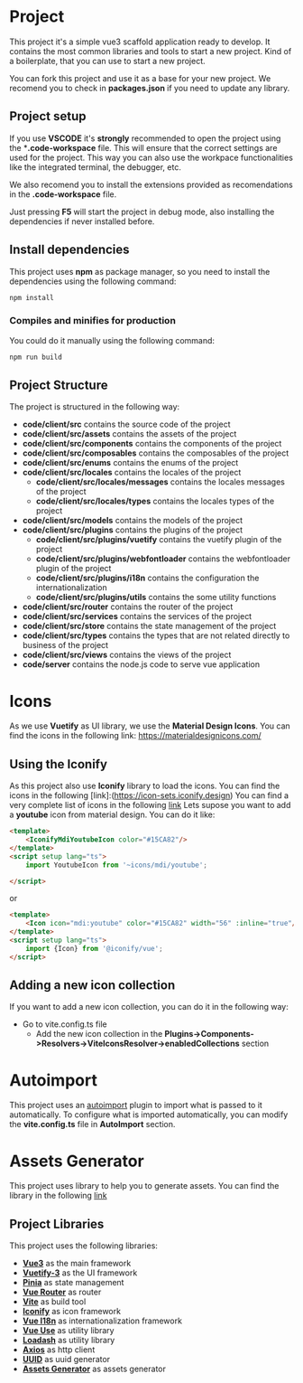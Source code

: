 # **Project**
This project it's a simple vue3 scaffold application ready to develop.
It contains the most common libraries and tools to start a new project.
Kind of a boilerplate, that you can use to start a new project.

You can fork this project and use it as a base for your new project.
We recomend you to check in **packages.json** if you need to update any library.


## **Project setup**
 If you use **VSCODE** it's **strongly** recommended to open the project using the ***.code-workspace** file. This will ensure that the correct settings are used for the project.
 This way you can also use the workpace functionalities like the integrated terminal, the debugger, etc.

 We also recomend you to install the extensions provided as recomendations in the **.code-workspace** file.
 
 Just pressing **F5** will start the project in debug mode, also installing the dependencies if never installed before.

## **Install dependencies**
This project uses **npm** as package manager, so you need to install the dependencies using the following command:
```bash
npm install
```

### **Compiles and minifies for production**

You could do it manually using the following command:
```bash
npm run build
```



## **Project Structure**

The project is structured in the following way:
- **code/client/src** contains the source code of the project
- **code/client/src/assets** contains the assets of the project
- **code/client/src/components** contains the components of the project
- **code/client/src/composables** contains the composables of the project
- **code/client/src/enums** contains the enums of the project
- **code/client/src/locales** contains the locales of the project
    - **code/client/src/locales/messages** contains the locales messages of the project
    - **code/client/src/locales/types** contains the locales types of the project
- **code/client/src/models** contains the models of the project
- **code/client/src/plugins** contains the plugins of the project
    - **code/client/src/plugins/vuetify** contains the vuetify plugin of the project
    - **code/client/src/plugins/webfontloader** contains the webfontloader plugin of the project
    - **code/client/src/plugins/i18n** contains the configuration the internationalization
    - **code/client/src/plugins/utils** contains the some utility functions
- **code/client/src/router** contains the router of the project
- **code/client/src/services** contains the services of the project
- **code/client/src/store** contains the state management of the project
- **code/client/src/types** contains the types that are not related directly to business of the project
- **code/client/src/views** contains the views of the project
- **code/server** contains the node.js code to serve vue application

# **Icons**

As we use **Vuetify** as UI library, we use the **Material Design Icons**. You can find the icons in the following link: https://materialdesignicons.com/



## Using the Iconify
As this project also use **Iconify** library to load the icons. You can find the icons in the following [link]:(https://icon-sets.iconify.design) 
You can find a very complete list of icons in the following [link](https://icones.js.org/)
Lets supose you want to add a **youtube** icon from material design. You can do it like:
```html
<template>
    <IconifyMdiYoutubeIcon color="#15CA82"/>
</template>
<script setup lang="ts">
    import YoutubeIcon from '~icons/mdi/youtube';

</script>
```
or 
```html
<template>
    <Icon icon="mdi:youtube" color="#15CA82" width="56" :inline="true"/>
</template>
<script setup lang="ts">
    import {Icon} from '@iconify/vue';
</script>
```

## Adding a new icon collection 
If you want to add a new icon collection, you can do it in the following way:
 - Go to vite.config.ts file
    - Add the new icon collection in the **Plugins->Components->Resolvers->ViteIconsResolver->enabledCollections** section
# Autoimport
This project uses an [autoimport](https://www.npmjs.com/package/unplugin-auto-import) plugin to import what is passed to it automatically.
To configure what is imported automatically, you can modify the **vite.config.ts** file in **AutoImport** section.

# Assets Generator
This project uses library to help you to generate assets. You can find the library in the following [link](https://www.npmjs.com/package/vue-cli-plugin-assets-generator)

## **Project Libraries**
This project uses the following libraries:
- **[Vue3](https://www.npmjs.com/package/vue)** as the main framework
- **[Vuetify-3](https://www.npmjs.com/package/vuetify)** as the UI framework
- **[Pinia](https://www.npmjs.com/package/pinia)** as state management
- **[Vue Router](https://www.npmjs.com/package/vue-router)** as router
- **[Vite](https://www.npmjs.com/package/vite)** as build tool
- **[Iconify](https://www.npmjs.com/package/@iconify/vue)** as icon framework
- **[Vue I18n](https://www.npmjs.com/package/vue-i18n)** as internationalization framework
- **[Vue Use](https://www.npmjs.com/package/@vueuse/core)** as utility library
- **[Loadash](https://www.npmjs.com/package/lodash)** as utility library
- **[Axios](https://www.npmjs.com/package/axios)** as http client
- **[UUID](https://www.npmjs.com/package/uuid)** as uuid generator
- **[Assets Generator](https://www.npmjs.com/package/vue-pwa-asset-generator)** as assets generator